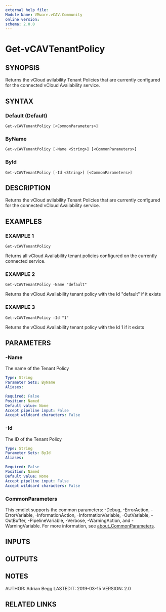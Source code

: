 ```yaml
---
external help file:
Module Name: VMware.vCAV.Community
online version:
schema: 2.0.0
---
```


# Get-vCAVTenantPolicy

## SYNOPSIS
Returns the vCloud avilability Tenant Policies that are currently configured for the connected vCloud Availability service.

## SYNTAX

### Default (Default)
```
Get-vCAVTenantPolicy [<CommonParameters>]
```

### ByName
```
Get-vCAVTenantPolicy [-Name <String>] [<CommonParameters>]
```

### ById
```
Get-vCAVTenantPolicy [-Id <String>] [<CommonParameters>]
```

## DESCRIPTION
Returns the vCloud avilability Tenant Policies that are currently configured for the connected vCloud Availability service.

## EXAMPLES

### EXAMPLE 1
```
Get-vCAVTenantPolicy
```

Returns all vCloud Availability tenant policies configured on the currently connected service.

### EXAMPLE 2
```
Get-vCAVTenantPolicy -Name "default"
```

Returns the vCloud Availability tenant policy with the Id "default" if it exists

### EXAMPLE 3
```
Get-vCAVTenantPolicy -Id "1"
```

Returns the vCloud Availability tenant policy with the Id 1 if it exists

## PARAMETERS

### -Name
The name of the Tenant Policy

```yaml
Type: String
Parameter Sets: ByName
Aliases:

Required: False
Position: Named
Default value: None
Accept pipeline input: False
Accept wildcard characters: False
```

### -Id
The ID of the Tenant Policy

```yaml
Type: String
Parameter Sets: ById
Aliases:

Required: False
Position: Named
Default value: None
Accept pipeline input: False
Accept wildcard characters: False
```

### CommonParameters
This cmdlet supports the common parameters: -Debug, -ErrorAction, -ErrorVariable, -InformationAction, -InformationVariable, -OutVariable, -OutBuffer, -PipelineVariable, -Verbose, -WarningAction, and -WarningVariable. For more information, see [about_CommonParameters](http://go.microsoft.com/fwlink/?LinkID=113216).

## INPUTS

## OUTPUTS

## NOTES
AUTHOR: Adrian Begg
LASTEDIT: 2019-03-15
VERSION: 2.0

## RELATED LINKS
